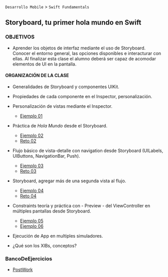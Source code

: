 
`Desarrollo Mobile` > `Swift Fundamentals`
 
## Storyboard, tu primer hola mundo en Swift

### OBJETIVOS 

- Aprender los objetos de interfaz mediante el uso de Storyboard. Conocer el entorno general, las opciones disponibles e interacturar con ellas. Al finalizar esta clase el alumno deberá ser capaz de acomodar elementos de UI en la pantalla.
 

#### ORGANIZACIÓN DE LA CLASE 

- Generalidades de Storyboard y componentes UIKit.

- Propiedades de cada componente en el Inspector, personalización.

- Personalización de vistas mediante el Inspector.

	- [Ejemplo 01](Ejemplo-01)

- Práctica de *Hola Mundo* desde el Storyboard.

 	- [Ejemplo 02](Ejemplo-02)
	- [Reto 02](Reto-02)

- Flujo básico de vista-detalle con navigation desde Storyboard (UILabels, UIButtons, NavigationBar, Push).

	- [Ejemplo 03](Ejemplo-03)
	- [Reto 03](Reto-03)

- Storyboard, agregar más de una segunda vista al flujo.

	- [Ejemplo 04](Ejemplo-04)
	- [Reto 04](Reto-04)

- Constraints teoría y práctica con - Preview - del ViewController en múltiples pantallas desde Storyboard.

	- [Ejemplo 05](Ejemplo-05)
	- [Ejemplo 06](Ejemplo-06)

- Ejecución de App en multiples simuladores.

- ¿Qué son los XIBs, conceptos?


### BancoDeEjercicios

- [PostWork](BancoDeEjercicios)
